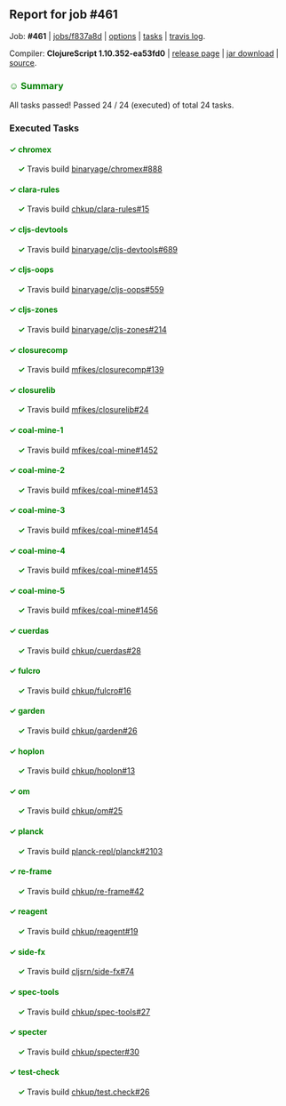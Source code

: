 ## Report for job #461

Job: **#461** | [jobs/f837a8d](https://github.com/cljs-oss/canary/commit/f837a8d2725d205e1753a510eaa90931041a98c2) | [options](options.edn) | [tasks](tasks.edn) | [travis log](https://travis-ci.org/cljs-oss/canary/builds/399874107).

Compiler: **ClojureScript 1.10.352-ea53fd0** | [release page](https://github.com/cljs-oss/canary/releases/tag/r1.10.352-ea53fd0) | [jar download](https://github.com/cljs-oss/canary/releases/download/r1.10.352-ea53fd0/clojurescript-1.10.352-ea53fd0.jar) | [source](https://github.com/clojure/clojurescript/commit/ea53fd0c4675a64ac070caa4f51156167f710cd2).

### <b style='color:green'>☺ Summary</b>

All tasks passed! Passed 24 / 24 (executed) of total 24 tasks.

### Executed Tasks

#### <b style='color:green'>&#x2713; chromex</b>
&nbsp;&nbsp;&nbsp;&nbsp;<b style='color:green'>&#x2713;</b> Travis build [binaryage/chromex#888](https://travis-ci.org/binaryage/chromex/builds/399875106)<br>

#### <b style='color:green'>&#x2713; clara-rules</b>
&nbsp;&nbsp;&nbsp;&nbsp;<b style='color:green'>&#x2713;</b> Travis build [chkup/clara-rules#15](https://travis-ci.org/chkup/clara-rules/builds/399875142)<br>

#### <b style='color:green'>&#x2713; cljs-devtools</b>
&nbsp;&nbsp;&nbsp;&nbsp;<b style='color:green'>&#x2713;</b> Travis build [binaryage/cljs-devtools#689](https://travis-ci.org/binaryage/cljs-devtools/builds/399875131)<br>

#### <b style='color:green'>&#x2713; cljs-oops</b>
&nbsp;&nbsp;&nbsp;&nbsp;<b style='color:green'>&#x2713;</b> Travis build [binaryage/cljs-oops#559](https://travis-ci.org/binaryage/cljs-oops/builds/399875140)<br>

#### <b style='color:green'>&#x2713; cljs-zones</b>
&nbsp;&nbsp;&nbsp;&nbsp;<b style='color:green'>&#x2713;</b> Travis build [binaryage/cljs-zones#214](https://travis-ci.org/binaryage/cljs-zones/builds/399875151)<br>

#### <b style='color:green'>&#x2713; closurecomp</b>
&nbsp;&nbsp;&nbsp;&nbsp;<b style='color:green'>&#x2713;</b> Travis build [mfikes/closurecomp#139](https://travis-ci.org/mfikes/closurecomp/builds/399875153)<br>

#### <b style='color:green'>&#x2713; closurelib</b>
&nbsp;&nbsp;&nbsp;&nbsp;<b style='color:green'>&#x2713;</b> Travis build [mfikes/closurelib#24](https://travis-ci.org/mfikes/closurelib/builds/399875155)<br>

#### <b style='color:green'>&#x2713; coal-mine-1</b>
&nbsp;&nbsp;&nbsp;&nbsp;<b style='color:green'>&#x2713;</b> Travis build [mfikes/coal-mine#1452](https://travis-ci.org/mfikes/coal-mine/builds/399875157)<br>

#### <b style='color:green'>&#x2713; coal-mine-2</b>
&nbsp;&nbsp;&nbsp;&nbsp;<b style='color:green'>&#x2713;</b> Travis build [mfikes/coal-mine#1453](https://travis-ci.org/mfikes/coal-mine/builds/399875159)<br>

#### <b style='color:green'>&#x2713; coal-mine-3</b>
&nbsp;&nbsp;&nbsp;&nbsp;<b style='color:green'>&#x2713;</b> Travis build [mfikes/coal-mine#1454](https://travis-ci.org/mfikes/coal-mine/builds/399875163)<br>

#### <b style='color:green'>&#x2713; coal-mine-4</b>
&nbsp;&nbsp;&nbsp;&nbsp;<b style='color:green'>&#x2713;</b> Travis build [mfikes/coal-mine#1455](https://travis-ci.org/mfikes/coal-mine/builds/399875167)<br>

#### <b style='color:green'>&#x2713; coal-mine-5</b>
&nbsp;&nbsp;&nbsp;&nbsp;<b style='color:green'>&#x2713;</b> Travis build [mfikes/coal-mine#1456](https://travis-ci.org/mfikes/coal-mine/builds/399875175)<br>

#### <b style='color:green'>&#x2713; cuerdas</b>
&nbsp;&nbsp;&nbsp;&nbsp;<b style='color:green'>&#x2713;</b> Travis build [chkup/cuerdas#28](https://travis-ci.org/chkup/cuerdas/builds/399875186)<br>

#### <b style='color:green'>&#x2713; fulcro</b>
&nbsp;&nbsp;&nbsp;&nbsp;<b style='color:green'>&#x2713;</b> Travis build [chkup/fulcro#16](https://travis-ci.org/chkup/fulcro/builds/399875196)<br>

#### <b style='color:green'>&#x2713; garden</b>
&nbsp;&nbsp;&nbsp;&nbsp;<b style='color:green'>&#x2713;</b> Travis build [chkup/garden#26](https://travis-ci.org/chkup/garden/builds/399875236)<br>

#### <b style='color:green'>&#x2713; hoplon</b>
&nbsp;&nbsp;&nbsp;&nbsp;<b style='color:green'>&#x2713;</b> Travis build [chkup/hoplon#13](https://travis-ci.org/chkup/hoplon/builds/399875269)<br>

#### <b style='color:green'>&#x2713; om</b>
&nbsp;&nbsp;&nbsp;&nbsp;<b style='color:green'>&#x2713;</b> Travis build [chkup/om#25](https://travis-ci.org/chkup/om/builds/399875200)<br>

#### <b style='color:green'>&#x2713; planck</b>
&nbsp;&nbsp;&nbsp;&nbsp;<b style='color:green'>&#x2713;</b> Travis build [planck-repl/planck#2103](https://travis-ci.org/planck-repl/planck/builds/399875287)<br>

#### <b style='color:green'>&#x2713; re-frame</b>
&nbsp;&nbsp;&nbsp;&nbsp;<b style='color:green'>&#x2713;</b> Travis build [chkup/re-frame#42](https://travis-ci.org/chkup/re-frame/builds/399875206)<br>

#### <b style='color:green'>&#x2713; reagent</b>
&nbsp;&nbsp;&nbsp;&nbsp;<b style='color:green'>&#x2713;</b> Travis build [chkup/reagent#19](https://travis-ci.org/chkup/reagent/builds/399875216)<br>

#### <b style='color:green'>&#x2713; side-fx</b>
&nbsp;&nbsp;&nbsp;&nbsp;<b style='color:green'>&#x2713;</b> Travis build [cljsrn/side-fx#74](https://travis-ci.org/cljsrn/side-fx/builds/399875249)<br>

#### <b style='color:green'>&#x2713; spec-tools</b>
&nbsp;&nbsp;&nbsp;&nbsp;<b style='color:green'>&#x2713;</b> Travis build [chkup/spec-tools#27](https://travis-ci.org/chkup/spec-tools/builds/399875255)<br>

#### <b style='color:green'>&#x2713; specter</b>
&nbsp;&nbsp;&nbsp;&nbsp;<b style='color:green'>&#x2713;</b> Travis build [chkup/specter#30](https://travis-ci.org/chkup/specter/builds/399875300)<br>

#### <b style='color:green'>&#x2713; test-check</b>
&nbsp;&nbsp;&nbsp;&nbsp;<b style='color:green'>&#x2713;</b> Travis build [chkup/test.check#26](https://travis-ci.org/chkup/test.check/builds/399875279)<br>